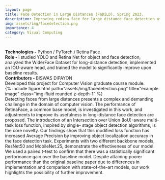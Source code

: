 ```yaml
---
layout: page
title: Face Detection in Large Distances (FaDiLD), Spring 2023.
description: Improving redina face for large distance face detection using IOU aware loss function. 
img: assets/img/facedetection.png
importance: 4
category: Visual Computing
---
```

<br>
<b>Technologies -</b> Python / PyTorch / Retina Face  <br>
<b>Role - </b>  I studied YOLO and Retina Net for object and face detection, analyzed the WiderFace Dataset for long-distance detection, implemented an IOU-aware head, and trained the model to significantly improve upon baseline results.<br>
<b>Contributors - </b> BISWAS DIPAYON <br>
Developed this project for Computer Vision graduate course module.<br>
<div class="row">
    <div class="col-sm mt-3 mt-md-0">
        {% include figure.html path="assets/img/facedetection.png" title="example image" class="img-fluid rounded z-depth-1" %}
    </div>
    <div class="col-sm mt-3 mt-md-0">
        Detecting faces from large distances presents a complex and demanding challenge in the domain
        of computer vision. The performance of RetinaFace, a common base model, is investigated in this
        work, and adjustments to improve its usefulness in long-distance face detection are proposed. The
        introduction of an Intersection over Union (IoU)-aware multi-task loss function, inspired by single-
        stage object detection algorithms, is the core novelty. Our findings show that this modified loss
        function has increased Average Precision by improving object localization accuracy in the face
        detection task. Experiments with two different backbone models, ResNet50 and MobileNet.25,
        demonstrate the effectiveness of our model. We used a paired t-test to confirm that there was
        a statistically significant performance gain over the baseline model. Despite attaining poorer
        performance than the original baseline paper due to differences in implementation and comparison
        with state-of-the-art models, our work highlights the possibility of further improvement.
        </div>
</div>


